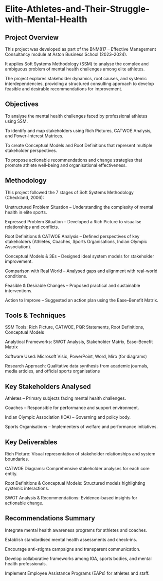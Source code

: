 # Elite-Athletes-and-Their-Struggle-with-Mental-Health
## Project Overview
This project was developed as part of the BNM817 – Effective Management Consultancy module at Aston Business School (2023–2024).

It applies Soft Systems Methodology (SSM) to analyse the complex and ambiguous problem of mental health challenges among elite athletes.

The project explores stakeholder dynamics, root causes, and systemic interdependencies, providing a structured consulting approach to develop feasible and desirable recommendations for improvement.

## Objectives
To analyse the mental health challenges faced by professional athletes using SSM.

To identify and map stakeholders using Rich Pictures, CATWOE Analysis, and Power-Interest Matrices.

To create Conceptual Models and Root Definitions that represent multiple stakeholder perspectives.

To propose actionable recommendations and change strategies that promote athlete well-being and organisational effectiveness.

## Methodology
This project followed the 7 stages of Soft Systems Methodology (Checkland, 2006):

Unstructured Problem Situation – Understanding the complexity of mental health in elite sports.

Expressed Problem Situation – Developed a Rich Picture to visualise relationships and conflicts.

Root Definitions & CATWOE Analysis – Defined perspectives of key stakeholders (Athletes, Coaches, Sports Organisations, Indian Olympic Association).

Conceptual Models & 3Es – Designed ideal system models for stakeholder improvement.

Comparison with Real World – Analysed gaps and alignment with real-world conditions.

Feasible & Desirable Changes – Proposed practical and sustainable interventions.

Action to Improve – Suggested an action plan using the Ease–Benefit Matrix.

## Tools & Techniques
SSM Tools: Rich Picture, CATWOE, PQR Statements, Root Definitions, Conceptual Models

Analytical Frameworks: SWOT Analysis, Stakeholder Matrix, Ease–Benefit Matrix

Software Used: Microsoft Visio, PowerPoint, Word, Miro (for diagrams)

Research Approach: Qualitative data synthesis from academic journals, media articles, and official sports organisations

## Key Stakeholders Analysed
Athletes – Primary subjects facing mental health challenges.

Coaches – Responsible for performance and support environment.

Indian Olympic Association (IOA) – Governing and policy body.

Sports Organisations – Implementers of welfare and performance initiatives.

## Key Deliverables
Rich Picture: Visual representation of stakeholder relationships and system boundaries.

CATWOE Diagrams: Comprehensive stakeholder analyses for each core entity.

Root Definitions & Conceptual Models: Structured models highlighting systemic interactions.

SWOT Analysis & Recommendations: Evidence-based insights for actionable change.

## Recommendations Summary
Integrate mental health awareness programs for athletes and coaches.

Establish standardised mental health assessments and check-ins.

Encourage anti-stigma campaigns and transparent communication.

Develop collaborative frameworks among IOA, sports bodies, and mental health professionals.

Implement Employee Assistance Programs (EAPs) for athletes and staff.
